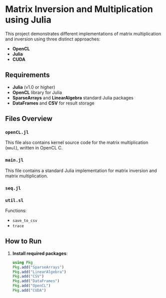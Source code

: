 # Matrix Inversion and Multiplication using Julia

This project demonstrates different implementations of matrix multiplication and inversion using three distinct approaches:
- **OpenCL**
- **Julia**
- **CUDA**

## Requirements

- **Julia** (v1.0 or higher)
- **OpenCL** library for Julia
- **SparseArrays** and **LinearAlgebra** standard Julia packages
- **DataFrames** and **CSV** for result storage

## Files Overview

### `openCL.jl`

This file also contains kernel source code for the matrix multiplication (`mmul`), written in OpenCL C.

### `main.jl`

This file contains a standard Julia implementation for matrix inversion and matrix multiplication.

### `seq.jl`

### `util.sl`
Functions:
- `save_to_csv`
- `trace`

## How to Run

1. **Install required packages**:
   ```julia
   using Pkg
   Pkg.add("SparseArrays")
   Pkg.add("LinearAlgebra")
   Pkg.add("CSV")
   Pkg.add("DataFrames")
   Pkg.add("OpenCL")
   Pkg.add("CUDA")
